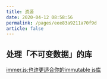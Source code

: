 ```yaml
---
title: 资源
date: 2020-04-12 08:58:56
permalink: /pages/eee83a9211a70f9d
article: false
---
```

## 处理「不可变数据」的库
[immer.js:也许更适合你的immutable js库](https://zhuanlan.zhihu.com/p/122187278)
